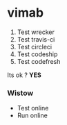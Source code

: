 # vimab

1. Test wrecker
2. Test travis-ci
3. Test circleci
4. Test codeship
5. Test codefresh

Its ok ?
**YES**

### Wistow

* Test online
* Run online
